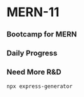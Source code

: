 # MERN-11
### Bootcamp for MERN

### Daily Progress


### Need More R&D

```npx express-generator```